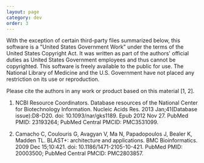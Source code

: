 ```yaml
---
layout: page
category: dev
order: 3
---
```

With the exception of certain third-party files summarized below, this software is a "United States Government Work" under the terms of the United States Copyright Act.  It was written as part of the authors' official duties as United States Government employees and thus cannot be copyrighted.  This software is freely available to the public for use. The National Library of Medicine and the U.S. Government have not placed any restriction on its use or reproduction.

Please cite the authors in any work or product based on this material [1, 2].

1. NCBI Resource Coordinators. Database resources of the National Center for
Biotechnology Information. Nucleic Acids Res. 2013 Jan;41(Database issue):D8-D20.
doi: 10.1093/nar/gks1189. Epub 2012 Nov 27. PubMed PMID: 23193264; PubMed Central PMCID: PMC3531099.

1. Camacho C, Coulouris G, Avagyan V, Ma N, Papadopoulos J, Bealer K, Madden TL.
BLAST+: architecture and applications. BMC Bioinformatics. 2009 Dec 15;10:421. doi: 10.1186/1471-2105-10-421. PubMed PMID: 20003500; PubMed Central PMCID: PMC2803857. 
